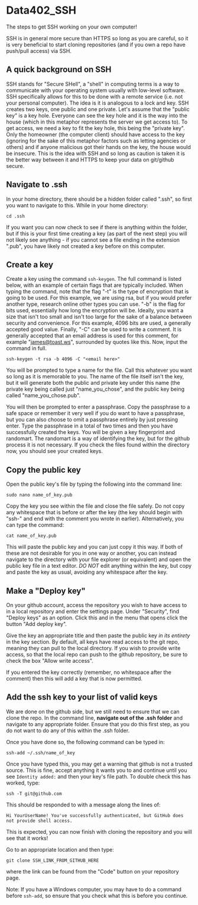 # Data402_SSH

The steps to get SSH working on your own computer!

SSH is in general more secure than HTTPS so long as you are careful, so it is very beneficial to start cloning repositories (and if you own a repo have push/pull access) via SSH.

## A quick background on SSH
SSH stands for "Secure SHell", a "shell" in computing terms is a way to communicate with your operating system usually with low-level software. SSH specifically allows for this to be done with a remote service (i.e. not your personal computer). The idea is it is analogous to a lock and key. SSH creates two keys, one public and one private. Let's assume that the "public key" is a key hole. Everyone can see the key hole and it is the way into the house (which in this metaphor represents the server we get access to). To get access, we need a key to fit the key hole, this being the "private key". Only the homeowner (the computer client) should have access to the key (ignoring for the sake of this metaphor factors such as letting agencies or others) and if anyone malicious got their hands on the key, the house would be insecure. This is the idea with SSH and so long as caution is taken it is the better way between it and HTTPS to keep your data on git/github secure.

## Navigate to .ssh
In your home directory, there should be a hidden folder called ".ssh", so first you want to navigate to this. While in your home directory:

```
cd .ssh
```
If you want you can now check to see if there is anything within the folder, but if this is your first time creating a key (as part of the next step) you will not likely see anything - if you cannot see a file ending in the extension ".pub", you have likely not created a key before on this computer.

## Create a key
Create a key using the command `ssh-keygen`. The full command is listed below, with an example of certain flags that are typically included. When typing the command, note that the flag "-t" is the type of encryption that is going to be used. For this example, we are using rsa, but if you would prefer another type, research online other types you can use. "-b" is the flag for bits used, essentially how long the encryption will be. Ideally, you want a size that isn't too small and isn't too large for the sake of a balance between security and convenience. For this example, 4096 bits are used, a generally accepted good value. Finally, "-C" can be used to write a comment. It is generally accepted that an email address is used for this comment, for example "james@toast.ws", surrounded by quotes like this. Now, input the command in full.

```
ssh-keygen -t rsa -b 4096 -C "<email here>"
```

You will be prompted to type a name for the file. Call this whatever you want so long as it is memorable to you. The name of the file itself isn't the key, but it will generate both the public and private key under this name (the private key being called just "name_you_chose", and the public key being called "name_you_chose.pub".

You will then be prompted to enter a passphrase. Copy the passphrase to a safe space or remember it very well if you do want to have a passphrase, but you can also choose to omit a passphrase entirely by just pressing enter. Type the passphrase in a total of two times and then you have successfully created the keys. You will be given a key fingerprint and randomart. The randomart is a way of identifying the key, but for the github process it is not necessary. If you check the files found within the directory now, you should see your created keys.

## Copy the public key
Open the public key's file by typing the following into the command line:
```
sudo nano name_of_key.pub
```
Copy the key you see within the file and close the file safely. Do not copy any whitespace that is before or after the key (the key should begin with "ssh-" and end with the comment you wrote in earlier). Alternatively, you can type the command:
```
cat name_of_key.pub
```
This will paste the public key and you can just copy it this way. If both of these are not desirable for you in one way or another, you can instead navigate to the directory with your file explorer (or equivalent) and open the public key file in a text editor. *DO NOT* edit anything within the key, but copy and paste the key as usual, avoiding any whitespace after the key.

## Make a "Deploy key"
On your github account, access the repository you wish to have access to in a local repository and enter the settings page. Under "Security", find "Deploy keys" as an option. Click this and in the menu that opens click the button "Add deploy key".

Give the key an appropriate title and then paste the public key *in its entirety* in the key section. By default, all keys have read access to the git repo, meaning they can pull to the local directory. If you wish to provide write access, so that the local repo can push to the github repository, be sure to check the box "Allow write access".

If you entered the key correctly (remember, no whitespace after the comment) then this will add a key that is now permitted.

## Add the ssh key to your list of valid keys
We are done on the github side, but we still need to ensure that we can clone the repo. In the command line, **navigate out of the .ssh folder** and navigate to any appropriate folder. Ensure that you do this first step, as you do not want to do any of this within the .ssh folder.

Once you have done so, the following command can be typed in:
```
ssh-add ~/.ssh/name_of_key
```
Once you have typed this, you may get a warning that github is not a trusted source. This is fine, accept anything it wants you to and continue until you see `Identity added:` and then your key's file path. To double check this has worked, type:
```
ssh -T git@github.com
```
This should be responded to with a message along the lines of:
```
Hi YourUserName! You've successfully authenticated, but GitHub does not provide shell access.
```
This is expected, you can now finish with cloning the repository and you will see that it works!

Go to an appropriate location and then type:
```
git clone SSH_LINK_FROM_GITHUB_HERE
```
where the link can be found from the "Code" button on your repository page.

Note: If you have a Windows computer, you may have to do a command before `ssh-add`, so ensure that you check what this is before you continue.
